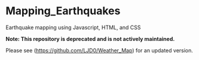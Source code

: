 # Mapping_Earthquakes
Earthquake mapping using Javascript, HTML, and CSS

**Note: This repository is deprecated and is not actively maintained.**

Please see (https://github.com/LJD0/Weather_Map) for an updated version.
